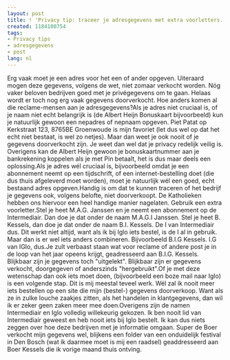 ```yaml
---
layout: post
title: ! 'Privacy tip: traceer je adresgegevens met extra voorletters.'
created: 1184100754
tags:
- Privacy tips
- adresgegevens
- post
lang: nl
---
```

Erg vaak moet je een adres voor het een of ander opgeven. Uiteraard mogen deze gegevens, volgens de wet, niet zomaar verkocht worden. Nóg vaker beloven bedrijven goed met je privégegevens om te gaan. Helaas wordt er toch nog erg vaak gegevens doorverkocht. Hoe anders komen al die reclame-mensen aan je adresgegevens?Als je adres niet cruciaal is, of je naam niet echt belangrijk is (de Albert Heijn Bonuskaart bijvoorbeeld) kun je natuurlijk gewoon een nepadres of nepnaam opgeven. Piet Patat op Kerkstraat 123, 8765BE Groenwoude is mijn favoriet (let dus wel op dat het echt niet bestaat, is wel zo netjes). Maar dan weet je ook nooit of je gegevens doorverkocht zijn. Je weet dan wel dat je privacy redelijk veilig is. Overigens kan de Albert Heijn gewoon je bonuskaartnummer aan je bankrekening koppelen als je met Pin betaalt, het is dus maar deels een oplossing.Als je adres wél cruciaal is, bijvoorbeeld omdat je een abonnement neemt op een tijdschrift, of een internet-bestelling doet (die dus thuis afgeleverd moet worden), moet je natuurlijk wél een goed, echt bestaand adres opgeven.Handig is om dat te kunnen traceren of het bedrijf je gegevens ook, volgens belofte, niet doorverkoopt. De Katholieken hebben ons hiervoor een heel handige manier nagelaten. Gebruik een extra voorletter.Stel je heet M.A.G. Janssen en je neemt een abonnement op de Intermediair. Dan doe je dat onder de naam M.A.G.I Janssen. Stel je heet B. Kessels, dan doe je dat onder de naam B.I. Kessels. De I van Intermediair dus. Dit werkt niet altijd, want als ik bij Iglo iets bestel, is de I al in gebruik. Maar dan is er wel iets anders combineren. Bijvoorbeeld B.I.G Kessels. I.G van IGlo, dus.Je zult verbaast staan wat voor reclame of andere post je in de loop van het jaar opeens krijgt, geadresseerd aan B.I.G. Kessels. Blijkbaar zijn je gegevens toch "uitgelekt". Blijkbaar zijn er gegevens verkocht, doorgegeven of anderszinds "hergebruikt".Of je met deze wetenschap dan ook iets moet doen, (bijvoorbeeld een boze mail naar Iglo) is een volgende stap. Dit is mij meestal teveel werk. Wél zal ik nooit meer iets bestellen op een site die mijn (bestel-) gegevens doorverkoop. Want als ze in zulke louche zaakjes zitten, als het handelen in klantgegevens, dan wil ík er zeker geen zaken meer mee doen.Overigens zijn de namen Intermediair en Iglo volledig willekeurig gekozen. Ik ben nooit lid van Intermediair geweest en heb nooit iets bij Iglo bestelt. Ik kan dus niets zeggen over hoe deze bedrijven met je informatie omgaan. Super de Boer verkocht mijn gegevens wel, blijkens een folder van een onduidelijk festival in Den Bosch (wat ík daarmee moet is mij een raadsel) geaddresseerd aan Boer Kessels die ik vorige maand thuis ontving.
